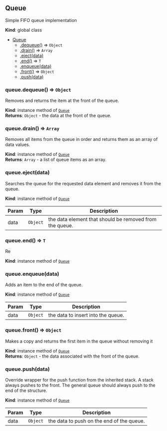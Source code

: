 <a name="Queue"></a>

## Queue
Simple FIFO queue implementation

**Kind**: global class  

* [Queue](#Queue)
    * [.dequeue()](#Queue+dequeue) ⇒ <code>Object</code>
    * [.drain()](#Queue+drain) ⇒ <code>Array</code>
    * [.eject(data)](#Queue+eject)
    * [.end()](#Queue+end) ⇒ <code>T</code>
    * [.enqueue(data)](#Queue+enqueue)
    * [.front()](#Queue+front) ⇒ <code>Object</code>
    * [.push(data)](#Queue+push)

<a name="Queue+dequeue"></a>

### queue.dequeue() ⇒ <code>Object</code>
Removes and returns the item at the front of the queue.

**Kind**: instance method of <code>[Queue](#Queue)</code>  
**Returns**: <code>Object</code> - the data at the front of the queue.  
<a name="Queue+drain"></a>

### queue.drain() ⇒ <code>Array</code>
Removes all items from the queue in order and returns them as an
array of data values.

**Kind**: instance method of <code>[Queue](#Queue)</code>  
**Returns**: <code>Array</code> - a list of queue items as an array.  
<a name="Queue+eject"></a>

### queue.eject(data)
Searches the queue for the requested data element and removes it
from the queue.

**Kind**: instance method of <code>[Queue](#Queue)</code>  

| Param | Type | Description |
| --- | --- | --- |
| data | <code>Object</code> | the data element that should be removed from the queue. |

<a name="Queue+end"></a>

### queue.end() ⇒ <code>T</code>
Re

**Kind**: instance method of <code>[Queue](#Queue)</code>  
<a name="Queue+enqueue"></a>

### queue.enqueue(data)
Adds an item to the end of the queue.

**Kind**: instance method of <code>[Queue](#Queue)</code>  

| Param | Type | Description |
| --- | --- | --- |
| data | <code>Object</code> | the data to insert into the queue. |

<a name="Queue+front"></a>

### queue.front() ⇒ <code>Object</code>
Makes a copy and returns the first item in the queue without removing it

**Kind**: instance method of <code>[Queue](#Queue)</code>  
**Returns**: <code>Object</code> - the data associated with the front of the queue.  
<a name="Queue+push"></a>

### queue.push(data)
Override wrapper for the push function from the inherited stack.  A
stack always pushes to the front.  The general queue should always push
to the end of the structure.

**Kind**: instance method of <code>[Queue](#Queue)</code>  

| Param | Type | Description |
| --- | --- | --- |
| data | <code>Object</code> | the data to push on the end of the queue. |

